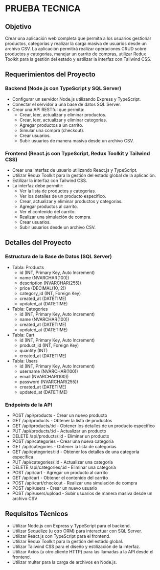 # PRUEBA TECNICA

## Objetivo

Crear una aplicación web completa que permita a los usuarios gestionar productos, categorías y realizar la carga masiva de usuarios desde un archivo CSV. La aplicación permitirá realizar operaciones CRUD sobre productos y categorías, manejar un carrito de compras, utilizar Redux Toolkit para la gestión del estado y estilizar la interfaz con Tailwind CSS.

## Requerimientos del Proyecto

### Backend (Node.js con TypeScript y SQL Server)
- Configurar un servidor Node.js utilizando Express y TypeScript.
- Conectar el servidor a una base de datos SQL Server.
- Crear una API RESTful que permita:
  - Crear, leer, actualizar y eliminar productos.
  - Crear, leer, actualizar y eliminar categorías.
  - Agregar productos a un carrito.
  - Simular una compra (checkout).
  - Crear usuarios.
  - Subir usuarios de manera masiva desde un archivo CSV.

### Frontend (React.js con TypeScript, Redux Toolkit y Tailwind CSS)
- Crear una interfaz de usuario utilizando React.js y TypeScript.
- Utilizar Redux Toolkit para la gestión del estado global de la aplicación.
- Estilizar la interfaz con Tailwind CSS.
- La interfaz debe permitir:
  - Ver la lista de productos y categorías.
  - Ver los detalles de un producto específico.
  - Crear, actualizar y eliminar productos y categorías.
  - Agregar productos al carrito.
  - Ver el contenido del carrito.
  - Realizar una simulación de compra.
  - Crear usuarios.
  - Subir usuarios desde un archivo CSV.

## Detalles del Proyecto

### Estructura de la Base de Datos (SQL Server)
- Tabla: Products
  - id (INT, Primary Key, Auto Increment)
  - name (NVARCHAR(100))
  - description (NVARCHAR(255))
  - price (DECIMAL(10, 2))
  - category_id (INT, Foreign Key)
  - created_at (DATETIME)
  - updated_at (DATETIME)
- Tabla: Categories
  - id (INT, Primary Key, Auto Increment)
  - name (NVARCHAR(100))
  - created_at (DATETIME)
  - updated_at (DATETIME)
- Tabla: Cart
  - id (INT, Primary Key, Auto Increment)
  - product_id (INT, Foreign Key)
  - quantity (INT)
  - created_at (DATETIME)
- Tabla: Users
  - id (INT, Primary Key, Auto Increment)
  - username (NVARCHAR(100))
  - email (NVARCHAR(100))
  - password (NVARCHAR(255))
  - created_at (DATETIME)
  - updated_at (DATETIME)

### Endpoints de la API
- POST /api/products - Crear un nuevo producto
- GET /api/products - Obtener la lista de productos
- GET /api/products/:id - Obtener los detalles de un producto específico
- PUT /api/products/:id - Actualizar un producto
- DELETE /api/products/:id - Eliminar un producto
- POST /api/categories - Crear una nueva categoría
- GET /api/categories - Obtener la lista de categorías
- GET /api/categories/:id - Obtener los detalles de una categoría específica
- PUT /api/categories/:id - Actualizar una categoría
- DELETE /api/categories/:id - Eliminar una categoría
- POST /api/cart - Agregar un producto al carrito
- GET /api/cart - Obtener el contenido del carrito
- POST /api/cart/checkout - Realizar una simulación de compra
- POST /api/users - Crear un nuevo usuario
- POST /api/users/upload - Subir usuarios de manera masiva desde un archivo CSV

## Requisitos Técnicos
- Utilizar Node.js con Express y TypeScript para el backend.
- Utilizar Sequelize (u otro ORM) para interactuar con SQL Server.
- Utilizar React.js con TypeScript para el frontend.
- Utilizar Redux Toolkit para la gestión del estado global.
- Utilizar Tailwind CSS para el diseño y estilización de la interfaz.
- Utilizar Axios (u otro cliente HTTP) para las llamadas a la API desde el frontend.
- Utilizar multer para la carga de archivos en Node.js.